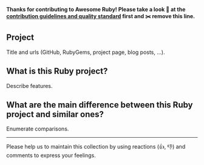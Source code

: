 **Thanks for contributing to Awesome Ruby! Please take a look 👀 at the [contribution guidelines and quality standard](https://github.com/markets/awesome-ruby/blob/master/CONTRIBUTING.md) first and ✂️ remove this line.**

## Project

Title and urls (GitHub, RubyGems, project page, blog posts, ...).

## What is this Ruby project?

Describe features.

## What are the main difference between this Ruby project and similar ones?

Enumerate comparisons.

---

Please help us to maintain this collection by using reactions (👍, 👎) and comments to express your feelings.
